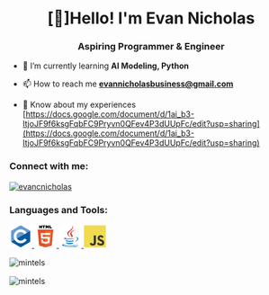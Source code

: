 <h1 align="center">[👋]Hello! I'm Evan Nicholas</h1>
<h3 align="center">Aspiring Programmer & Engineer</h3>

- 🌱 I’m currently learning **AI Modeling, Python**

- 📫 How to reach me **evannicholasbusiness@gmail.com**

- 📄 Know about my experiences [https://docs.google.com/document/d/1ai_b3-ltjoJF9f6ksgFqbFC9Pryvn0QFev4P3dUUpFc/edit?usp=sharing](https://docs.google.com/document/d/1ai_b3-ltjoJF9f6ksgFqbFC9Pryvn0QFev4P3dUUpFc/edit?usp=sharing)

<h3 align="left">Connect with me:</h3>
<p align="left">
<a href="https://instagram.com/evancnicholas" target="blank"><img align="center" src="https://raw.githubusercontent.com/rahuldkjain/github-profile-readme-generator/master/src/images/icons/Social/instagram.svg" alt="evancnicholas" height="30" width="40" /></a>
</p>

<h3 align="left">Languages and Tools:</h3>
<p align="left"> <a href="https://www.cprogramming.com/" target="_blank" rel="noreferrer"> <img src="https://raw.githubusercontent.com/devicons/devicon/master/icons/c/c-original.svg" alt="c" width="40" height="40"/> </a> <a href="https://www.w3.org/html/" target="_blank" rel="noreferrer"> <img src="https://raw.githubusercontent.com/devicons/devicon/master/icons/html5/html5-original-wordmark.svg" alt="html5" width="40" height="40"/> </a> <a href="https://www.java.com" target="_blank" rel="noreferrer"> <img src="https://raw.githubusercontent.com/devicons/devicon/master/icons/java/java-original.svg" alt="java" width="40" height="40"/> </a> <a href="https://developer.mozilla.org/en-US/docs/Web/JavaScript" target="_blank" rel="noreferrer"> <img src="https://raw.githubusercontent.com/devicons/devicon/master/icons/javascript/javascript-original.svg" alt="javascript" width="40" height="40"/> </a> </p>

<p><img align="center" src="https://github-readme-stats.vercel.app/api/top-langs?username=mintels&show_icons=true&theme=dark&title_color=ffffff&text_color=ffffff&bg_color=000000&hide_border=true&locale=en&layout=compact" alt="mintels" /></p>

<p><img align="center" src="https://github-readme-streak-stats.herokuapp.com/?user=mintels&theme=dark" alt="mintels" /></p>
